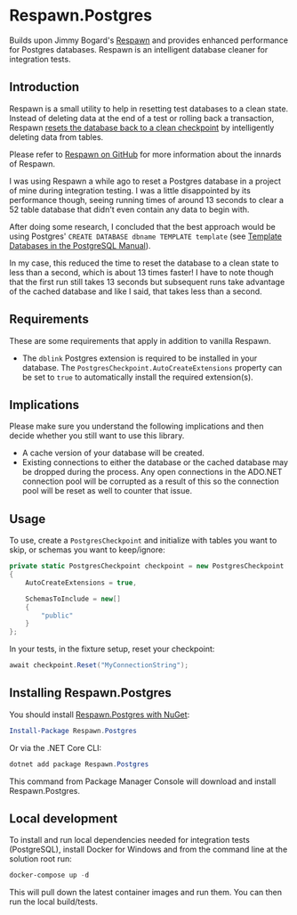 # Respawn.Postgres
Builds upon Jimmy Bogard's [Respawn](https://github.com/jbogard/Respawn) and provides enhanced performance for Postgres databases. Respawn is an intelligent database cleaner for integration tests.

## Introduction

Respawn is a small utility to help in resetting test databases to a clean state. Instead of deleting data at the end of a test or rolling back a transaction, Respawn [resets the database back to a clean checkpoint](http://lostechies.com/jimmybogard/2013/06/18/strategies-for-isolating-the-database-in-tests/) by intelligently deleting data from tables.

Please refer to [Respawn on GitHub](https://github.com/jbogard/Respawn) for more information about the innards of Respawn.

I was using Respawn a while ago to reset a Postgres database in a project of mine during integration testing. I was a little disappointed by its
performance though, seeing running times of around 13 seconds to clear a 52 table database that didn't even contain any data to begin with.

After doing some research, I concluded that the best approach would be using Postgres' `CREATE DATABASE dbname TEMPLATE template` (see [Template Databases in the PostgreSQL Manual](https://www.postgresql.org/docs/9.3/static/manage-ag-templatedbs.html)).

In my case, this reduced the time to reset the database to a clean state to less than a second, which is about 13 times faster! I have to note though that the first run still takes 13 seconds but subsequent runs take advantage of the cached database and like I said, that takes less than a second.

## Requirements

These are some requirements that apply in addition to vanilla Respawn.

- The `dblink` Postgres extension is required to be installed in your database. The `PostgresCheckpoint.AutoCreateExtensions` property can be set to `true` to automatically install the required extension(s).

## Implications

Please make sure you understand the following implications and then decide whether you still want to use this library.

- A cache version of your database will be created.
- Existing connections to either the database or the cached database may be dropped during the process. Any open connections in the ADO.NET connection pool will be corrupted as a result of this so the connection pool will be reset as well to counter that issue.

## Usage

To use, create a `PostgresCheckpoint` and initialize with tables you want to skip, or schemas you want to keep/ignore:

```csharp
private static PostgresCheckpoint checkpoint = new PostgresCheckpoint
{
    AutoCreateExtensions = true,

    SchemasToInclude = new[]
    {
        "public"
    }
};
```

In your tests, in the fixture setup, reset your checkpoint:

```csharp
await checkpoint.Reset("MyConnectionString");
```

## Installing Respawn.Postgres

You should install [Respawn.Postgres with NuGet](https://www.nuget.org/packages/Respawn.Postgres):

```powershell
Install-Package Respawn.Postgres
```

Or via the .NET Core CLI:

```powershell
dotnet add package Respawn.Postgres
```

This command from Package Manager Console will download and install Respawn.Postgres.

## Local development

To install and run local dependencies needed for integration tests (PostgreSQL), install Docker for Windows and from the command line at the solution root run:

```powershell
docker-compose up -d
```

This will pull down the latest container images and run them. You can then run the local build/tests.
